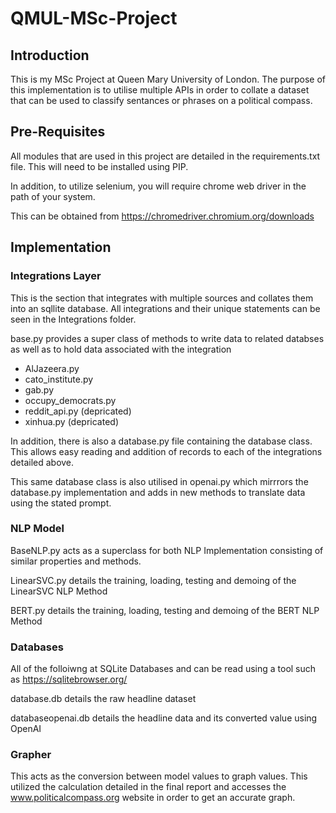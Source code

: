 # QMUL-MSc-Project

## Introduction

This is my MSc Project at Queen Mary University of London. The purpose of this implementation is to utilise multiple APIs in order to collate a dataset that can be used to classify sentances or phrases on a political compass.

## Pre-Requisites

All modules that are used in this project are detailed in the requirements.txt file. This will need to be installed using PIP.

In addition, to utilize selenium, you will require chrome web driver in the path of your system.

This can be obtained from https://chromedriver.chromium.org/downloads

## Implementation

### Integrations Layer

This is the section that integrates with multiple sources and collates them into an sqllite database. All integrations and their unique statements can be seen in the Integrations folder.

base.py provides a super class of methods to write data to related databses as well as to hold data associated with the integration

- AlJazeera.py
- cato_institute.py
- gab.py
- occupy_democrats.py
- reddit_api.py (depricated)
- xinhua.py (depricated)

In addition, there is also a database.py file containing the database class. This allows easy reading and addition of records to each of the integrations detailed above.

This same database class is also utilised in openai.py which mirrrors the database.py implementation and adds in new methods to translate data using the stated prompt.

### NLP Model

BaseNLP.py acts as a superclass for both NLP Implementation consisting of similar properties and methods.

LinearSVC.py details the training, loading, testing and demoing of the LinearSVC NLP Method

BERT.py details the training, loading, testing and demoing of the BERT NLP Method

### Databases

All of the folloiwng at SQLite Databases and can be read using a tool such as https://sqlitebrowser.org/

database.db details the raw headline dataset

databaseopenai.db details the headline data and its converted value using OpenAI


### Grapher

This acts as the conversion between model values to graph values. This utilized the calculation detailed in the final report and accesses the www.politicalcompass.org website in order to get an accurate graph.
